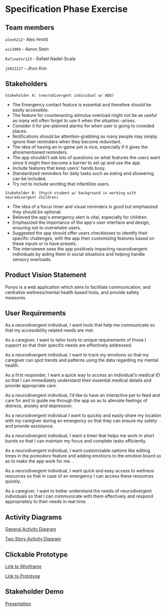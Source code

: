 # Specification Phase Exercise

## Team members

`alexh212`- Alex Hmitti <p>
`as13909` - Aaron Stein <p>
`Rafinator123` - Rafael Nadal-Scala <p>
`jk021227` - Jhon Kim <p>

## Stakeholders

`Stakeholder A: (neurodivergent individual w/ ADD)`
- The Emergency contact feature is essential and therefore should be easily accessible.
- The feature for counteracting stimulus overload might not be as useful as many will often forget to use it when the situation -arises.
- Consider it for pre-planned alarms for when user is going to crowded places.
- Notifications should be attention-grabbing as many people may simply ignore their reminders when they become redundant.
- The idea of having an in-game pet is nice, especially if it gives the aforementioned reminders.
- The app shouldn’t ask lots of questions on what features the users want since it might then become a barrier to set up and use the app.
- Include features that keep users' hands busy.
- Standardized reminders for daily tasks such as eating and showering can be included. 
- Try not to include wording that infantilize users.

`Stakeholder B: (Psych student w/ background in working with neurodivergent children)`
- The idea of a focus timer and visual reminders is good but emphasized they should be optional.
- Believed the app's emergency alert is vital, especially for children.
- Emphasized the importance of the app's user interface and design, ensuring not to overwhelm users.
- Suggested the app should offer users checkboxes to identify their specific challenges, with the app then customizing features based on these inputs or to have presets.
- The interviewee sees the app positively impacting neurodivergent individuals by aiding them in social situations and helping handle sensory overloads.

## Product Vision Statement

Ponyo is a web application which aims to facilitate communication, and centralize wellness/mental health based tools, and provide safety measures. 

## User Requirements

As a neurodivergent individual, I want tools that help me communicate so that my accessibility related needs are met. 

As a caregiver, I want to tailor tools to unique requirements of those I support so that their specific needs are effectively addressed. 

As a neurodivergent individual, I want to track my emotions so that my caregiver can spot trends and patterns using the data regarding my mental health.

As a first responder, I want a quick way to access an individual's medical ID so that I can immediately understand their essential medical details and provide appropriate care. 

As a neurodivergent individual, I’d like to have an interactive pet to feed and care for and to guide me through the app so as to alleviate feelings of distress, anxiety and depression.

As a neurodivergent individual I want to quickly and easily share my location with my caregiver during an emergency so that they can ensure my safety and provide assistance. 

As a neurodivergent individual, I want a timer that helps me work in short bursts so that I can maintain my focus and complete tasks efficiently. 

As a neurodivergent individual, I want customizable options like editing times in the pomodoro feature and adding emotions to the emotion board so as to make the app work for me. . 

As a neurodivergent individual, I want quick and easy access to wellness resources so that in case of an emergency I can access these resources quickly. . 

As a caregiver, I want to better understand the needs of neurodivergent individuals so that I can communicate with them effectively and respond appropriately to their needs in real time. 

## Activity Diagrams

[General Activity Diagram](https://github.com/software-students-fall2023/1-specification-exercise-teamteam/files/12778271/Activity_diagram.pdf)

[Two Story Activity Diagram](https://github.com/software-students-fall2023/1-specification-exercise-teamteam/files/12778272/ShareLocationFunctionalityUMLDiagram.drawio.pdf)

## Clickable Prototype
[Link to Wireframe](https://www.figma.com/file/8wzNaISZX5JM3BdLh4Ejaz/Wireframe?type=design&node-id=0%3A1&mode=design&t=2OaGZ9HABv6Sc6Bx-1)

[Link to Prototype](https://www.figma.com/proto/fY0VjtclJv9SxHZEqeRVrz/Ponyo-Clickable-Prototype?page-id=0%3A1&type=design&node-id=37-275&viewport=-4150%2C2699%2C0.49&t=93k0r9yA1sugBO5o-1&scaling=scale-down&starting-point-node-id=37%3A275&show-proto-sidebar=1&mode=design)

## Stakeholder Demo
[Presentation](https://docs.google.com/presentation/d/14Se8L7rP8Ieec9GXpGOdXtpmMrlSaLdiW4rpgqbJ7pI/edit#slide=id.p1)
